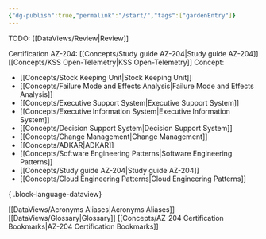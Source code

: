 ```yaml
---
{"dg-publish":true,"permalink":"/start/","tags":["gardenEntry"]}
---
```




TODO: [[DataViews/Review\|Review]]

Certification AZ-204: [[Concepts/Study guide AZ-204\|Study guide AZ-204]]
[[Concepts/KSS Open-Telemetry\|KSS Open-Telemetry]] 
Concept:
- [[Concepts/Stock Keeping Unit\|Stock Keeping Unit]]
- [[Concepts/Failure Mode and Effects Analysis\|Failure Mode and Effects Analysis]]
- [[Concepts/Executive Support System\|Executive Support System]]
- [[Concepts/Executive Information System\|Executive Information System]]
- [[Concepts/Decision Support System\|Decision Support System]]
- [[Concepts/Change Management\|Change Management]]
- [[Concepts/ADKAR\|ADKAR]]
- [[Concepts/Software Engineering Patterns\|Software Engineering Patterns]]
- [[Concepts/Study guide AZ-204\|Study guide AZ-204]]
- [[Concepts/Cloud Engineering Patterns\|Cloud Engineering Patterns]]

{ .block-language-dataview}


[[DataViews/Acronyms Aliases\|Acronyms Aliases]]
[[DataViews/Glossary\|Glossary]]
[[Concepts/AZ-204 Certification Bookmarks\|AZ-204 Certification Bookmarks]]